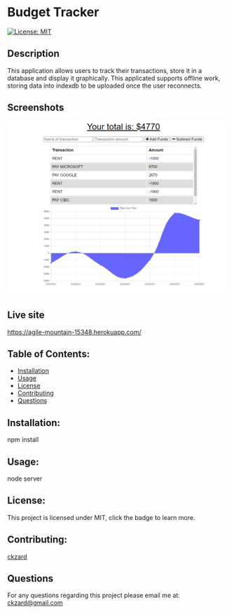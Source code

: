 
  # Budget Tracker

  [![License: MIT](https://img.shields.io/badge/License-MIT-yellow.svg)](https://opensource.org/licenses/MIT)

  ## Description 
  This application allows users to track their transactions, store it in a database and display it graphically. This applicated supports offline work, storing data into indexdb to be uploaded once the user reconnects.

  ## Screenshots
  ![Screen Shot](public/images/budget.png)

  ## Live site
  https://agile-mountain-15348.herokuapp.com/

  ## Table of Contents:
  * [Installation](#installation)
  * [Usage](#usage)
  * [License](#license)
  * [Contributing](#contributing)
  * [Questions](#questions)

  ## Installation:
  npm install

  ## Usage:
  node server

  ## License:
  This project is licensed under MIT, click the badge to learn more.

  ## Contributing:
  [ckzard](https://www.github.com/ckzard)

  ## Questions
  For any questions regarding this project please email me at:
  ckzard@gmail.com

